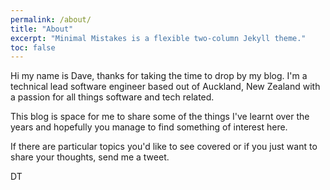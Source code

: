 ```yaml
---
permalink: /about/
title: "About"
excerpt: "Minimal Mistakes is a flexible two-column Jekyll theme."
toc: false
---
```


Hi my name is Dave, thanks for taking the time to drop by my blog. 
I'm a technical lead software engineer based out of Auckland, New Zealand with a passion for all things software and tech related. 

This blog is space for me to share some of the things I've learnt over the years and hopefully you manage to find something of interest here.

If there are particular topics you'd like to see covered or if you just want to share your thoughts, send me a tweet.

DT
